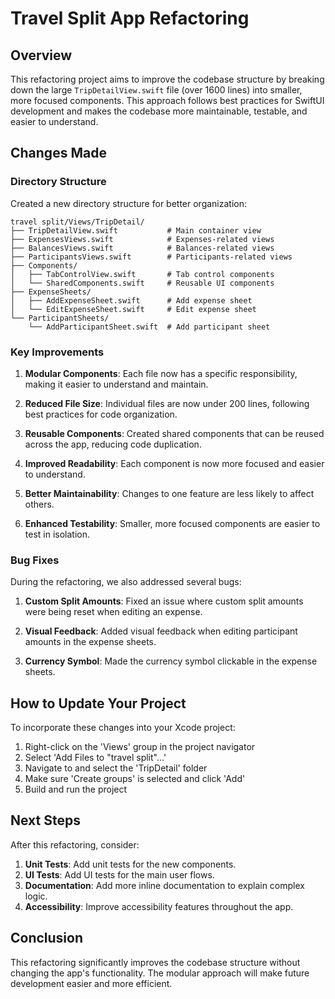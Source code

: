 # Travel Split App Refactoring

## Overview

This refactoring project aims to improve the codebase structure by breaking down the large `TripDetailView.swift` file (over 1600 lines) into smaller, more focused components. This approach follows best practices for SwiftUI development and makes the codebase more maintainable, testable, and easier to understand.

## Changes Made

### Directory Structure

Created a new directory structure for better organization:

```
travel split/Views/TripDetail/
├── TripDetailView.swift           # Main container view
├── ExpensesViews.swift            # Expenses-related views
├── BalancesViews.swift            # Balances-related views
├── ParticipantsViews.swift        # Participants-related views
├── Components/
│   ├── TabControlView.swift       # Tab control components
│   └── SharedComponents.swift     # Reusable UI components
├── ExpenseSheets/
│   ├── AddExpenseSheet.swift      # Add expense sheet
│   └── EditExpenseSheet.swift     # Edit expense sheet
└── ParticipantSheets/
    └── AddParticipantSheet.swift  # Add participant sheet
```

### Key Improvements

1. **Modular Components**: Each file now has a specific responsibility, making it easier to understand and maintain.

2. **Reduced File Size**: Individual files are now under 200 lines, following best practices for code organization.

3. **Reusable Components**: Created shared components that can be reused across the app, reducing code duplication.

4. **Improved Readability**: Each component is now more focused and easier to understand.

5. **Better Maintainability**: Changes to one feature are less likely to affect others.

6. **Enhanced Testability**: Smaller, more focused components are easier to test in isolation.

### Bug Fixes

During the refactoring, we also addressed several bugs:

1. **Custom Split Amounts**: Fixed an issue where custom split amounts were being reset when editing an expense.

2. **Visual Feedback**: Added visual feedback when editing participant amounts in the expense sheets.

3. **Currency Symbol**: Made the currency symbol clickable in the expense sheets.

## How to Update Your Project

To incorporate these changes into your Xcode project:

1. Right-click on the 'Views' group in the project navigator
2. Select 'Add Files to "travel split"...'
3. Navigate to and select the 'TripDetail' folder
4. Make sure 'Create groups' is selected and click 'Add'
5. Build and run the project

## Next Steps

After this refactoring, consider:

1. **Unit Tests**: Add unit tests for the new components.
2. **UI Tests**: Add UI tests for the main user flows.
3. **Documentation**: Add more inline documentation to explain complex logic.
4. **Accessibility**: Improve accessibility features throughout the app.

## Conclusion

This refactoring significantly improves the codebase structure without changing the app's functionality. The modular approach will make future development easier and more efficient. 